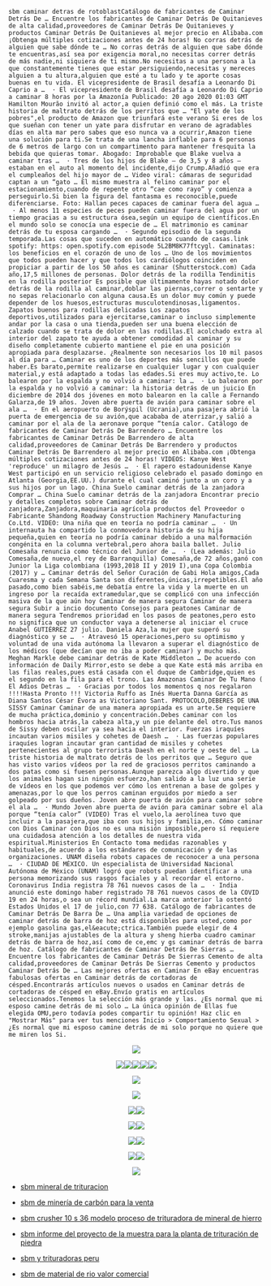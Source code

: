 
```
sbm caminar detras de rotoblastCatálogo de fabricantes de Caminar Detrás De … Encuentre los fabricantes de Caminar Detrás De Quitanieves de alta calidad,proveedores de Caminar Detrás De Quitanieves y productos Caminar Detrás De Quitanieves al mejor precio en Alibaba.com ¡Obtenga múltiples cotizaciones antes de 24 horas! No corras detrás de alguien que sabe dónde te … No corras detrás de alguien que sabe dónde te encuentras,así sea por exigencia moral,no necesitas correr detrás de más nadie,ni siquiera de ti mismo.No necesitas a una persona a la que constantemente tienes que estar persiguiendo,necesitas y mereces alguien a tu altura,alguien que esté a tu lado y te aporte cosas buenas en tu vida. El vicepresidente de Brasil desafía a Leonardo Di Caprio a …  · El vicepresidente de Brasil desafía a Leonardo Di Caprio a caminar 8 horas por la Amazonía Publicado: 20 ago 2020 01:03 GMT Hamilton Mourão invitó al actor,a quien definió como el más. La triste historia de maltrato detrás de los perritos que … "El yate de los pobres",el producto de Amazon que triunfará este verano Si eres de los que sueñan con tener un yate para disfrutar en verano de agradables días en alta mar pero sabes que eso nunca va a ocurrir,Amazon tiene una solución para ti.Se trata de una lancha inflable para 6 personas de 6 metros de largo con un compartimento para mantener fresquita la bebida que quieras tomar. Abogado: Improbable que Blake vuelva a caminar tras …  · Tres de los hijos de Blake — de 3,5 y 8 años — estaban en el auto al momento del incidente,dijo Crump.Añadió que era el cumpleaños del hijo mayor de … Video viral: cámaras de seguridad captan a un “gato … El mismo muestra al felino caminar por el estacionamiento,cuando de repente otro “cae como rayo” y comienza a perseguirlo.Si bien la figura del fantasma es reconocible,puede diferenciarse. Foto: Hallan peces capaces de caminar fuera del agua …  · Al menos 11 especies de peces pueden caminar fuera del agua por un tiempo gracias a su estructura ósea,según un equipo de científicos.En el mundo solo se conocía una especie de … El matrimonio es caminar detrás de tu esposa cargando …  · Segundo episodio de la segunda temporada.Las cosas que suceden en automático cuando de casas.link spotify: https: open.spotify.com episode 5L2BM8K77ftcygl. Caminatas: los beneficios en el corazón de uno de los … Uno de los movimientos que todos pueden hacer y que todos los cardiólogos coinciden en propiciar a partir de los 50 años es caminar (Shutterstock.com) Cada año,17,5 millones de personas. Dolor detrás de la rodilla Tendinitis en la rodilla posterior Es posible que últimamente hayas notado dolor detrás de la rodilla al caminar,doblar las piernas,correr o sentarte y no sepas relacionarlo con alguna causa.Es un dolor muy común y puede depender de los huesos,estructuras musculotendinosas,ligamentos. Zapatos buenos para rodillas delicadas Los zapatos deportivos,utilizados para ejercitarse,caminar o incluso simplemente andar por la casa o una tienda,pueden ser una buena elección de calzado cuando se trata de dolor en las rodillas.El acolchado extra al interior del zapato te ayuda a obtener comodidad al caminar y su diseño completamente cubierto mantiene el pie en una posición apropiada para desplazarse. ¿Realmente son necesarios los 10 mil pasos al día para … Caminar es uno de los deportes más sencillos que puede haber.Es barato,permite realizarse en cualquier lugar y con cualquier material,y está adaptado a todas las edades.Si eres muy activo,te. Lo balearon por la espalda y no volvió a caminar: la …  · Lo balearon por la espalda y no volvió a caminar: la historia detrás de un juicio En diciembre de 2014 dos jóvenes en moto balearon en la calle a Fernando Galarza,de 19 años. Joven abre puerta de avión para caminar sobre el ala …  · En el aeropuerto de Borýspil (Ucrania),una pasajera abrió la puerta de emergencia de su avión,que acababa de aterrizar,y salió a caminar por el ala de la aeronave porque “tenía calor. Catálogo de fabricantes de Caminar Detrás De Barrendero … Encuentre los fabricantes de Caminar Detrás De Barrendero de alta calidad,proveedores de Caminar Detrás De Barrendero y productos Caminar Detrás De Barrendero al mejor precio en Alibaba.com ¡Obtenga múltiples cotizaciones antes de 24 horas! VIDEOS: Kanye West 'reproduce' un milagro de Jesús …  · El rapero estadounidense Kanye West participó en un servicio religioso celebrado el pasado domingo en Atlanta (Georgia,EE.UU.) durante el cual caminó junto a un coro y a sus hijos por un lago. China Suelo caminar detrás de la zanjadora Comprar … China Suelo caminar detrás de la zanjadora Encontrar precio y detalles completos sobre Caminar detrás de zanjadora,Zanjadora,maquinaria agrícola productos del Proveedor o Fabricante Shandong Roadway Construction Machinery Manufacturing Co.Ltd. VIDEO: Una niña que en teoría no podría caminar …  · Un internauta ha compartido la conmovedora historia de su hija pequeña,quien en teoría no podría caminar debido a una malformación congénita en la columna vertebral,pero ahora baila ballet. Julio Comesaña renuncia como técnico del Junior de …  · (Lea además: Julio Comesaña,de nuevo,el rey de Barranquilla) Comesaña,de 72 años,ganó con Junior la Liga colombiana (1993,2018 II y 2019 I),una Copa Colombia (2017) y … Caminar detrás del Señor Curación de Gabi Hola amigos,Cada Cuaresma y cada Semana Santa son diferentes,únicas,irrepetibles.El año pasado,como bien sabéis,me debatía entre la vida y la muerte en un ingreso por la recaída extramedular,que se complicó con una infección masiva de la que aún hoy Caminar de manera segura Caminar de manera segura Subir a incio documento Consejos para peatones Caminar de manera segura Tendremos prioridad en los pasos de peatones,pero esto no significa que un conductor vaya a detenerse al iniciar el cruce Anabel GUTIÉRREZ 27 julio. Daniela Aza,la mujer que superó su diagnóstico y se …  · Atravesó 15 operaciones,pero su optimismo y voluntad de una vida autónoma la llevaron a superar el diagnóstico de los médicos (que decían que no iba a poder caminar) y mucho más. Meghan Markle debe caminar detrás de Kate Middleton … De acuerdo con información de Daily Mirror,esto se debe a que Kate está más arriba en las filas reales,pues está casada con el duque de Cambridge,quien es el segundo en la fila para el trono. Las Amazonas Caminar De Tu Mano ( El Adios Detras …  · Gracias por todos los momentos q nos regalaron !!!!Hasta Pronto !!! Victoria Ruffo as Inés Huerta Danna García as Diana Santos César Évora as Victoriano Sant. PROTOCOLO,DEBERES DE UNA SISSY Caminar Caminar de una manera apropiada es un arte.Se requiere de mucha práctica,dominio y concentración.Debes caminar con los hombros hacia atrás,la cabeza alta,y un pie delante del otro.Tus manos de Sissy deben oscilar ya sea hacia el interior. Fuerzas iraquíes incautan varios misiles y cohetes de Daesh …  · Las fuerzas populares iraquíes logran incautar gran cantidad de misiles y cohetes pertenecientes al grupo terrorista Daesh en el norte y oeste del … La triste historia de maltrato detrás de los perritos que … Seguro que has visto varios vídeos por la red de graciosos perritos caminando a dos patas como si fuesen personas.Aunque parezca algo divertido y que los animales hagan sin ningún esfuerzo,han salido a la luz una serie de vídeos en los que podemos ver cómo los entrenan a base de golpes y amenazas,por lo que los perros caminan erguidos por miedo a ser golpeado por sus dueños. Joven abre puerta de avión para caminar sobre el ala …  · Mundo Joven abre puerta de avión para caminar sobre el ala porque “tenía calor” (VIDEO) Tras el vuelo,la aerolínea tuvo que incluir a la pasajera,que iba con sus hijos y familia,en. Cómo caminar con Dios Caminar con Dios no es una misión imposible,pero sí requiere una cuidadosa atención a los detalles de nuestra vida espiritual.Ministerios En Contacto toma medidas razonables y habituales,de acuerdo a los estándares de comunicación y de las organizaciones. UNAM diseña robots capaces de reconocer a una persona …  · CIUDAD DE MÉXICO. Un especialista de Universidad Nacional Autónoma de México (UNAM) logró que robots puedan identificar a una persona memorizando sus rasgos faciales y al recordar el entorno. Coronavirus India registra 78 761 nuevos casos de la …  · India anunció este domingo haber registrado 78 761 nuevos casos de la COVID 19 en 24 horas,o sea un récord mundial.La marca anterior la ostentó Estados Unidos el 17 de julio,con 77 638. Catálogo de fabricantes de Caminar Detrás De Barra De … Una amplia variedad de opciones de caminar detrás de barra de hoz está disponibles para usted,como por ejemplo gasolina gas,el&eacute;ctrica.También puede elegir de 4 stroke,manijas ajustables de la altura y sheng hierba cuadro caminar detrás de barra de hoz,así como de ce,emc y gs caminar detrás de barra de hoz. Catálogo de fabricantes de Caminar Detrás De Sierras … Encuentre los fabricantes de Caminar Detrás De Sierras Cemento de alta calidad,proveedores de Caminar Detrás De Sierras Cemento y productos Caminar Detrás De … Las mejores ofertas en Caminar En eBay encuentras fabulosas ofertas en Caminar detrás de cortadoras de césped.Encontrarás artículos nuevos o usados en Caminar detrás de cortadoras de césped en eBay.Envío gratis en artículos seleccionados.Tenemos la selección más grande y las. ¿Es normal que mi esposo camine detrás de mi solo … La única opinión de Ellas fue elegida OMU,pero todavía podes compartir tu opinión! Haz clic en "Mostrar Más" para ver tus menciones Inicio > Comportamiento Sexual > ¿Es normal que mi esposo camine detrás de mi solo porque no quiere que me miren los Si. 
```

<div align="center">

<a href="https://es-crusher.shibang-china.com/github&k=sbm+caminar+detras+de+rotoblast"><img src="https://static.shibang-china.com/es/crusher/logo.jpg"></a>

<a href="https://es-crusher.shibang-china.com/github&k=sbm+caminar+detras+de+rotoblast"><img src="https://static.shibang-china.com/es/crusher/index.jpg"></a><a href="https://es-crusher.shibang-china.com/material.htmlgithub&k=sbm+caminar+detras+de+rotoblast"><img src="https://static.shibang-china.com/es/crusher/material.jpg"></a><a href="https://es-crusher.shibang-china.com/application.htmlgithub&k=sbm+caminar+detras+de+rotoblast"><img src="https://static.shibang-china.com/es/crusher/application.jpg"></a><a href="https://es-crusher.shibang-china.com/aboutus.htmlgithub&k=sbm+caminar+detras+de+rotoblast"><img src="https://static.shibang-china.com/es/crusher/aboutus.jpg"></a><a href="https://es-crusher.shibang-china.com/contact.htmlgithub&k=sbm+caminar+detras+de+rotoblast"><img src="https://static.shibang-china.com/es/crusher/contact.jpg"></a>

<a href="https://es-crusher.shibang-china.com/github&k=sbm+caminar+detras+de+rotoblast"><img src="https://static.shibang-china.com/es/crusher/banner.jpg"></a>

<a href="https://swt.shibang-china.com/github&k=sbm+caminar+detras+de+rotoblast"><img src="https://static.shibang-china.com/es/crusher/text.jpg"></a>

<a href="https://swt.shibang-china.com/github&k=sbm+caminar+detras+de+rotoblast"><img src="https://static.shibang-china.com/es/crusher/chat.jpg"></a><a href="https://es-crusher.shibang-china.com/contact.htmlgithub&k=sbm+caminar+detras+de+rotoblast"><img src="https://static.shibang-china.com/es/crusher/message.jpg"></a>

<a href="https://es-crusher.shibang-china.com/products/pe.htmlgithub&k=sbm+caminar+detras+de+rotoblast"><img src="https://static.shibang-china.com/es/crusher/pe.jpg"></a><a href="https://es-crusher.shibang-china.com/products/pf.htmlgithub&k=sbm+caminar+detras+de+rotoblast"><img src="https://static.shibang-china.com/es/crusher/pf.jpg"></a>

<a href="https://es-crusher.shibang-china.com/products/hpt.htmlgithub&k=sbm+caminar+detras+de+rotoblast"><img src="https://static.shibang-china.com/es/crusher/hpt.jpg"></a><a href="https://es-crusher.shibang-china.com/products/vsi.htmlgithub&k=sbm+caminar+detras+de+rotoblast"><img src="https://static.shibang-china.com/es/crusher/vsi.jpg"></a>

<a href="https://es-crusher.shibang-china.com/products/klv.htmlgithub&k=sbm+caminar+detras+de+rotoblast"><img src="https://static.shibang-china.com/es/crusher/klv.jpg"></a><a href="https://es-crusher.shibang-china.com/products/portable.htmlgithub&k=sbm+caminar+detras+de+rotoblast"><img src="https://static.shibang-china.com/es/crusher/portable.jpg"></a>

<a href="https://swt.shibang-china.com/github&k=sbm+caminar+detras+de+rotoblast"><img src="https://static.shibang-china.com/es/crusher/case.jpg"></a>

</div>


* [sbm mineral de trituracion](sbm%20mineral%20de%20trituracion.md)

* [sbm de minería de carbón para la venta](sbm%20de%20miner%C3%ADa%20de%20carb%C3%B3n%20para%20la%20venta.md)

* [sbm crusher 10 s 36 modelo proceso de trituradora de mineral de hierro](sbm%20crusher%2010%20s%2036%20modelo%20proceso%20de%20trituradora%20de%20mineral%20de%20hierro.md)

* [sbm informe del proyecto de la muestra para la planta de trituración de piedra](sbm%20informe%20del%20proyecto%20de%20la%20muestra%20para%20la%20planta%20de%20trituraci%C3%B3n%20de%20piedra.md)

* [sbm y trituradoras peru](sbm%20y%20trituradoras%20peru.md)

* [sbm de material de rio valor comercial](sbm%20de%20material%20de%20rio%20valor%20comercial.md)